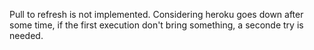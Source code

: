 Pull to refresh is not implemented. Considering heroku goes down after some time, if the first execution don't bring something, a seconde try is needed.
